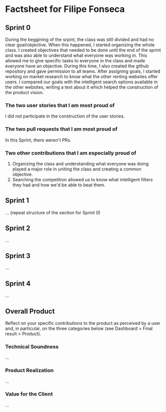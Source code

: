 # Factsheet for Filipe Fonseca

## Sprint 0

During the beggining of the srpint, the class was still divided and had no clear goal/objective. When this happened, I started organizing the whole class. I created objectives that needed to be done until the end of the sprint and was also able to understand what everyone was working in. This allowed me to give specific tasks to everyone in the class and made everyone have an objective. During this time, I also created the github repository and gave permission to all teams.
After assigning goals, I started working on market research to know what the other renting websites offer users. I compared our goals with the intelligent search options available in the other websites, writing a text about it which helped the construction of the product vision.


### The two user stories that I am most proud of

I did not participate in the construction of the user stories.


### The two pull requests that I am most proud of

In this Sprint, there weren't PRs.


### Two other contributions that I am especially proud of

1. Organizing the class and understanding what everyone was doing played a major role in uniting the class and creating a common objective.
2. Searching the competition allowed us to know what intelligent filters they had and how we'd be able to beat them.

## Sprint 1

... (repeat structure of the section for Sprint 0)


## Sprint 2

...


## Sprint 3

...


## Sprint 4

...


## Overall Product

Reflect on your specific contributions to the product as perceived by a user and, in particular, on the three categories below (see Dashboard > Final result > Product).


### Technical Soundness

...


### Product Realization

...


### Value for the Client

...
